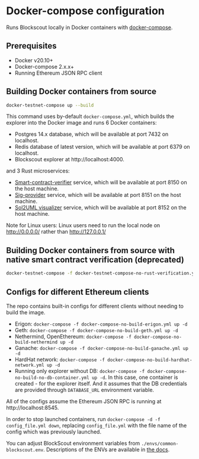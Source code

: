 # Docker-compose configuration

Runs Blockscout locally in Docker containers with [docker-compose](https://github.com/docker/compose).

## Prerequisites

- Docker v20.10+
- Docker-compose 2.x.x+
- Running Ethereum JSON RPC client

## Building Docker containers from source

```bash
docker-testnet-compose up --build
```

This command uses by-default `docker-compose.yml`, which builds the explorer into the Docker image and runs 6 Docker containers:

- Postgres 14.x database, which will be available at port 7432 on localhost.
- Redis database of latest version, which will be available at port 6379 on localhost.
- Blockscout explorer at http://localhost:4000.

and 3 Rust microservices:

- [Smart-contract-verifier](https://github.com/blockscout/blockscout-rs/tree/main/smart-contract-verifier) service, which will be available at port 8150 on the host machine.
- [Sig-provider](https://github.com/blockscout/blockscout-rs/tree/main/sig-provider) service, which will be available at port 8151 on the host machine.
- [Sol2UML visualizer](https://github.com/blockscout/blockscout-rs/tree/main/visualizer) service, which will be available at port 8152 on the host machine.

Note for Linux users: Linux users need to run the local node on http://0.0.0.0/ rather than http://127.0.0.1/

## Building Docker containers from source with native smart contract verification (deprecated)

```bash
docker-testnet-compose -f docker-testnet-compose-no-rust-verification.yml up --build
```

## Configs for different Ethereum clients

The repo contains built-in configs for different clients without needing to build the image.

- Erigon: `docker-compose -f docker-compose-no-build-erigon.yml up -d`
- Geth: `docker-compose -f docker-compose-no-build-geth.yml up -d`
- Nethermind, OpenEthereum: `docker-compose -f docker-compose-no-build-nethermind up -d`
- Ganache: `docker-compose -f docker-compose-no-build-ganache.yml up -d`
- HardHat network: `docker-compose -f docker-compose-no-build-hardhat-network.yml up -d`
- Running only explorer without DB: `docker-compose -f docker-compose-no-build-no-db-container.yml up -d`. In this case, one container is created - for the explorer itself. And it assumes that the DB credentials are provided through `DATABASE_URL` environment variable.

All of the configs assume the Ethereum JSON RPC is running at http://localhost:8545.

In order to stop launched containers, run `docker-compose -d -f config_file.yml down`, replacing `config_file.yml` with the file name of the config which was previously launched.

You can adjust BlockScout environment variables from `./envs/common-blockscout.env`. Descriptions of the ENVs are available in [the docs](https://docs.blockscout.com/for-developers/information-and-settings/env-variables).
